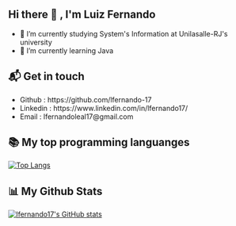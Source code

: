 <h2> Hi there 👋 , I'm Luiz Fernando </h2>
<!--
<img src="https://camo.githubusercontent.com/7d08574d56b05a00488df5f1b88815305865c5aba8dabcf4ffef917922a85d3b/68747470733a2f2f696d672e736869656c64732e696f2f62616467652f4353532d4578706572742d626c7565" alt="CSS" data-canonical-src="https://img.shields.io/badge/CSS-Expert-blue" style="max-width:100%;"> -->

- 🔭 I’m currently studying System's Information at Unilasalle-RJ's university
- 🌱 I’m currently learning Java

<h2> 📬 Get in touch  </h2>

<ul>
<li> Github : https://github.com/lfernando-17 </li>
  <li> Linkedin : https://www.linkedin.com/in/lfernando17/ </li>
  <li> Email : lfernandoleal17@gmail.com </li>
</ul> 
<h2> 📚 My top programming languanges </h2> 

  [![Top Langs](https://github-readme-stats.vercel.app/api/top-langs/?username=lfernando-17&langs_count=8&layout=compact)](https://github.com/lfernando-17/github-readme-stats)
  
  
<h2> 📊 My Github Stats </h2>

[![lfernando17's GitHub stats](https://github-readme-stats.vercel.app/api?username=lfernando-17&show_icons=true&theme=highcontrast)](https://github.com/lfernando-17/github-readme-stats)


<!--
- 💬 Ask me about ...
- 📫 How to reach me: ...
- 😄 Pronouns: ...
- ⚡ Fun fact: ...
-->
